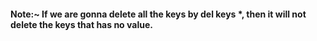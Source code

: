 #### Note:~ If we are gonna delete all the keys by del keys *, then it will not delete the keys that has no value.


















































































































































































































